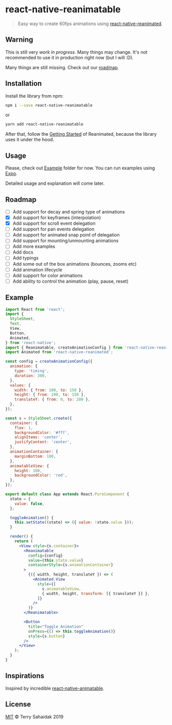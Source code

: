 # react-native-reanimatable

> Easy way to create 60fps animations using [react-native-reanimated](https://github.com/kmagiera/react-native-reanimated).

## Warning

This is still very _*work in progress*_. Many things may change. It's not recommended to use it in production right now (but I will :D).

Many things are still missing. Check out our [roadmap](#roadmap).

## Installation

Install the library from npm:

```bash
npm i --save react-native-reanimatable
```
or
```bash
yarn add react-native-reanimatable
```

After that, follow the [Getting Started](https://github.com/kmagiera/react-native-reanimated#getting-started) of Reanimated, because the library uses it under the hood.

## Usage

Please, check out [Example](/Example) folder for now. You can run examples using [Expo](https://expo.io/learn).

Detailed usage and explanation will come later.

## Roadmap
- [ ] Add support for decay and spring type of animations
- [x] Add support for keyframes (interpolation)
- [x] Add support for scroll event delegation
- [ ] Add support for pan events delegation
- [ ] Add support for animated snap point of delegation
- [ ] Add support for mounting/unmounting animations
- [ ] Add more examples
- [ ] Add docs
- [ ] Add typings
- [ ] Add some out of the box animations (bounces, zooms etc)
- [ ] Add animation lifecycle
- [ ] Add support for color animations
- [ ] Add ability to control the animation (play, pause, reset)

## Example
```jsx
import React from 'react';
import {
  StyleSheet,
  Text,
  View,
  Button,
  Animated,
} from 'react-native';
import { Reanimatable, createAnimationConfig } from 'react-native-reanimatable';
import Animated from 'react-native-reanimated';

const config = createAnimationConfig({
  animation: {
    type: 'timing',
    duration: 300,
  },
  values: {
    width: { from: 100, to: 150 },
    height: { from: 100, to: 150 },
    translateY: { from: 0, to: 200 },
  },
});

const s = StyleSheet.create({
  container: {
    flex: 1,
    backgroundColor: '#fff',
    alignItems: 'center',
    justifyContent: 'center',
  },
  animationContainer: {
    marginBottom: 100,
  },
  animatableView: {
    height: 100,
    backgroundColor: 'red',
  },
});

export default class App extends React.PureComponent {
  state = {
    value: false,
  };

  toggleAnimation() {
    this.setState((state) => ({ value: !state.value }));
  }

  render() {
    return (
      <View style={s.container}>
        <Reanimatable
          config={config}
          value={this.state.value}
          containerStyle={s.animationContainer}
        >
          {({ width, height, translateY }) => (
            <Animated.View
              style={[
                s.animatableView,
                { width, height, transform: [{ translateY }] },
              ]}
            />
          )}
        </Reanimatable>

        <Button
          title="Toggle Animation"
          onPress={() => this.toggleAnimation()}
          style={s.button}
        />
      </View>
    );
  }
}
```

## Inspirations

Inspired by incredible [react-native-animatable](https://github.com/oblador/react-native-animatable/).

## License
[MIT](LICENSE) © Terry Sahaidak 2019
